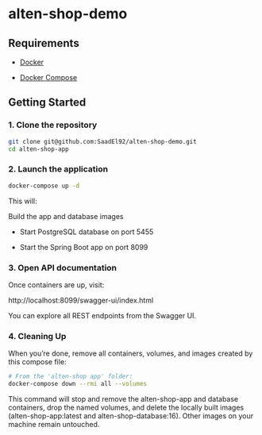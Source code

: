 # alten-shop-demo

## Requirements

- [Docker](https://docs.docker.com/get-docker/)

- [Docker Compose](https://docs.docker.com/compose/install/)

## Getting Started

### 1. Clone the repository

```sh
git clone git@github.com:SaadEl92/alten-shop-demo.git
cd alten-shop-app
```

### 2. Launch the application

```sh
docker-compose up -d
```

This will:

Build the app and database images

- Start PostgreSQL database on port 5455

- Start the Spring Boot app on port 8099

### 3. Open API documentation

Once containers are up, visit:

http://localhost:8099/swagger-ui/index.html

You can explore all REST endpoints from the Swagger UI.

### 4. Cleaning Up

When you’re done, remove all containers, volumes, and images created by this compose file:

```sh
# From the 'alten-shop app' folder:
docker-compose down --rmi all --volumes
```

This command will stop and remove the alten-shop-app and database containers, drop the named volumes, and delete the locally built images (alten-shop-app:latest and alten-shop-database:16). Other images on your machine remain untouched.